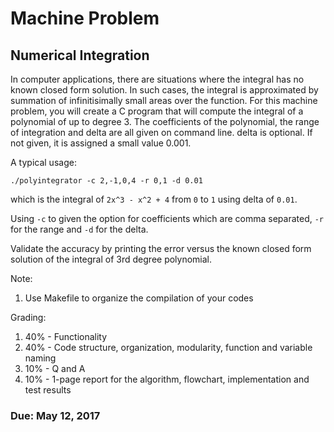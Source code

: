 # Machine Problem

## Numerical Integration

In computer applications, there are situations where the integral has no known closed form solution. In such cases, the integral is approximated by summation of infinitisimally small areas over the function. For this machine problem, you will create a C program that will compute the integral of a polynomial of up to degree 3. The coefficients of the polynomial, the range of integration and delta are all given on command line. delta is optional. If not given, it is assigned a small value 0.001.

A typical usage:

`./polyintegrator -c 2,-1,0,4 -r 0,1 -d 0.01`

which is the integral of `2x^3 - x^2 + 4` from `0` to `1` using delta of `0.01`.

Using `-c` to given the option for coefficients which are comma separated, `-r` for the range and `-d` for the delta.

Validate the accuracy by printing the error versus the known closed form solution of the integral of 3rd degree polynomial.

Note: 
1. Use Makefile to organize the compilation of your codes

Grading:
1. 40% - Functionality
2. 40% - Code structure, organization, modularity, function and variable naming
3. 10% - Q and A
4. 10% - 1-page report for the algorithm, flowchart, implementation and test results

### Due: May 12, 2017 
